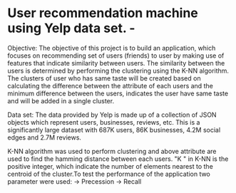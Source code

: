 # User recommendation machine using Yelp data set. -

Objective: The objective of this project is to build an application, which focuses on recommending set of users (friends) to user by making use of features that indicate similarity between users. The similarity between the users is determined by performing the clustering using the K-NN algorithm. The clusters of user who has same taste will be created based on calculating the difference between the attribute of each users and the minimum difference between the users, indicates the user have same taste and will be added in a single cluster.

Data set: The data provided by Yelp is made up of a collection of JSON objects which represent users, businesses, reviews, etc. This is a significantly large dataset with 687K users, 86K businesses, 4.2M social edges and 2.7M reviews.

K-NN algorithm was used to perform clustering and above attribute are used to find the hamming distance between each users. "K " in K-NN is the positive integer, which indicate the number of elements nearest to the centroid of the cluster.To test the performance of the application two parameter were used:
-> Precession
-> Recall
